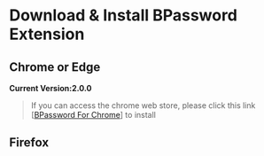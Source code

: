 # Download & Install BPassword Extension

## Chrome or Edge

**Current Version:2.0.0**

> If you can access the chrome web store, please click this link [[BPassword For Chrome](https://chrome.google.com/webstore/detail/bpassword/bacldcokcfmemiljlckpeokehiloamcj)] to install

## Firefox
